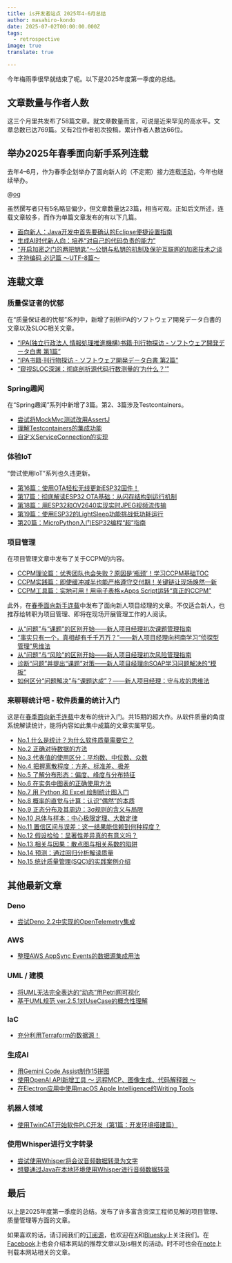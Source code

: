 ```yaml
---
title: is开发者站点 2025年4-6月总结
author: masahiro-kondo
date: 2025-07-02T00:00:00.000Z
tags:
  - retrospective
image: true
translate: true

---
```


今年梅雨季很早就结束了呢。以下是2025年度第一季度的总结。

## 文章数量与作者人数
这三个月里共发布了58篇文章。就文章数量而言，可说是近来罕见的高水平。文章总数已达769篇。又有2位作者初次投稿，累计作者人数达66位。

## 举办2025年春季面向新手系列连载
去年4–6月，作为春季企划举办了面向新人的（不定期）接力连载[活动](/events/season/2024-spring/)，今年也继续举办。

@[og](/events/season/2025-spring/)

虽然撰写者只有5名略显偏少，但文章数量达23篇，相当可观。正如后文所述，连载文章较多，而作为单篇文章发布的有以下几篇。

- [面向新人：Java开发中首先要确认的Eclipse便捷设置指南](/zh-cn/blogs/2025/04/13/eclipse-settings-for-newcomer/)
- [生成AI时代新人向：培养“对自己的代码负责的能力”](/zh-cn/blogs/2025/05/07/for-newcomer-in-the-age-of-generative-ai/)
- [“开启加密之门的两把钥匙”～公钥与私钥的机制及保护互联网的加密技术之谈](/zh-cn/blogs/2025/05/09/public-private-keys-story/)
- [字符编码 必记篇 ～UTF-8篇～](/zh-cn/blogs/2025/06/13/moji-code2/)

## 连载文章

### 质量保证者的忧郁
在“质量保证者的忧郁”系列中，新增了剖析IPA的ソフトウェア開発データ白書的文章以及SLOC相关文章。

- [“IPA(独立行政法人 情報処理推進機構)书籍·刊行物探访 - ソフトウェア開発データ白書 第1篇”](/zh-cn/blogs/2025/04/04/melancholy-of-qaer-08/)
- [“IPA书籍·刊行物探访 - ソフトウェア開発データ白書 第2篇”](/zh-cn/blogs/2025/04/07/melancholy-of-qaer-09/)
- [“窥视SLOC深渊：彻底剖析源代码行数测量的‘为什么？’”](/zh-cn/blogs/2025/04/17/melancholy-of-qaer-10/)

### Spring趣闻
在“Spring趣闻”系列中新增了3篇。第2、3篇涉及Testcontainers。

- [尝试将MockMvc测试改用AssertJ](/zh-cn/blogs/2025/04/28/mockmvc-with-assertj/)
- [理解Testcontainers的集成功能](/zh-cn/blogs/2025/06/23/testcontainers-with-springboot/)
- [自定义ServiceConnection的实现](/zh-cn/blogs/2025/06/25/custom-serviceconnection/)

### 体验IoT
“尝试使用IoT”系列也久违更新。

- [第16篇：使用OTA轻松无线更新ESP32固件！](/zh-cn/iot/internet-of-things-16/)
- [第17篇：彻底解读ESP32 OTA基础：从闪存结构到运行机制](/zh-cn/iot/internet-of-things-17/)
- [第18篇：用ESP32和OV2640实现实时JPEG视频流传输](/zh-cn/iot/internet-of-things-18/)
- [第19篇：使用ESP32的LightSleep功能挑战低功耗运行](/zh-cn/iot/internet-of-things-19/)
- [第20篇：MicroPython入门ESP32编程“超”指南](/zh-cn/iot/internet-of-things-20/)

### 项目管理
在项目管理文章中发布了关于CCPM的内容。

- [CCPM理论篇：优秀团队也会失败？原因是‘瓶颈’！学习CCPM基础TOC](/zh-cn/blogs/2025/05/09/ccpm_theory_bottleneck_is_why_learn_toc/)
- [CCPM实践篇：即使缓冲减半也能严格遵守交付期！关键链让现场焕然一新](/zh-cn/blogs/2025/05/20/ccpm_practice_buffer_half_deadline_critical_chain_transformation/)
- [CCPM工具篇：实地可用！用电子表格×Apps Script运转“真正的CCPM”](/zh-cn/blogs/2025/05/30/ccpm_google_spread_sheet_apps_script/)

此外，在[春季面向新手连载](/events/season/2025-spring/)中发布了面向新人项目经理的文章。不仅适合新人，也推荐给转职为项目管理、即将在现场开展管理工作的人阅读。

- [从“问题”与“课题”的区别开始——新人项目经理初次课题管理指南](/zh-cn/blogs/2025/06/06/from_problem_to_action_issue_management_for_rookies/)
- [“事实只有一个，真相却有千千万万？”——新人项目经理向柯南学习“侦探型管理”思维法](/zh-cn/blogs/2025/06/13/fact_vs_truths_conan_inspired_pm_guide_for_rookies/)
- [从“问题”与“风险”的区别开始——新人项目经理初次风险管理指南](/zh-cn/blogs/2025/06/20/risk_management_starting_with_risk_vs_problem_for_rookies/)
- [诊断“问题”并提出“课题”对策——新人项目经理向SOAP学习问题解决的“模板”](/zh-cn/blogs/2025/06/27/soap_based_project_problem_diagnosis_for_rookie/)
- [如何区分“问题解决”与“课题达成”？——新人项目经理：守与攻的思维法](/zh-cn/blogs/2025/06/30/problem_solving_vs_task_achieving_pm_thinking_for_rookies/)

### 来聊聊统计吧 - 软件质量的统计入门
这是在[春季面向新手连载](/events/season/2025-spring/)中发布的统计入门。共15期的超大作。从软件质量的角度系统解读统计，能将内容如此集中成篇的文章实属罕见。

- [No.1 什么是统计？为什么软件质量需要它？](/zh-cn/blogs/2025/05/27/lets_talk_statistics_shall_we_01/)
- [No.2 正确对待数据的方法](/zh-cn/blogs/2025/05/28/lets_talk_statistics_shall_we_02/)
- [No.3 代表值的使用区分：平均数、中位数、众数](/zh-cn/blogs/2025/05/29/lets_talk_statistics_shall_we_03/)
- [No.4 把握离散程度：方差、标准差、极差](/zh-cn/blogs/2025/05/30/lets_talk_statistics_shall_we_04/)
- [No.5 了解分布形态：偏度、峰度与分布特征](/zh-cn/blogs/2025/06/02/lets_talk_statistics_shall_we_05/)
- [No.6 在实务中图表的正确使用方法](/zh-cn/blogs/2025/06/03/lets_talk_statistics_shall_we_06/)
- [No.7 用 Python 和 Excel 绘制统计图入门](/zh-cn/blogs/2025/06/04/lets_talk_statistics_shall_we_07/)
- [No.8 概率的直觉与计算：认识“偶然”的本质](/zh-cn/blogs/2025/06/05/lets_talk_statistics_shall_we_08/)
- [No.9 正态分布及其周边：3σ规则的含义与局限](/zh-cn/blogs/2025/06/06/lets_talk_statistics_shall_we_09/)
- [No.10 总体与样本：中心极限定理、大数定律](/zh-cn/blogs/2025/06/09/lets_talk_statistics_shall_we_10/)
- [No.11 置信区间与误差：这一结果能信赖到何种程度？](/zh-cn/blogs/2025/06/10/lets_talk_statistics_shall_we_11/)
- [No.12 假设检验：显著性差异真的有意义吗？](/zh-cn/blogs/2025/06/11/lets_talk_statistics_shall_we_12/)
- [No.13 相关与因果：散点图与相关系数的陷阱](/zh-cn/blogs/2025/06/12/lets_talk_statistics_shall_we_13/)
- [No.14 预测：通过回归分析解读质量](/zh-cn/blogs/2025/06/13/lets_talk_statistics_shall_we_14/)
- [No.15 统计质量管理(SQC)的实践案例介绍](/zh-cn/blogs/2025/06/16/lets_talk_statistics_shall_we_15/)

## 其他最新文章

### Deno
- [尝试Deno 2.2中实现的OpenTelemetry集成](/zh-cn/blogs/2025/04/09/deno-built-in-opentelemetry/)

### AWS
- [整理AWS AppSync Events的数据源集成用法](/zh-cn/blogs/2025/05/07/appsync-events-datasource-integration/)

### UML / 建模
- [将UML无法完全表达的“动态”用Petri网可视化](/zh-cn/blogs/2025/04/24/umlformat_petrinet/)
- [基于UML规范 ver.2.5.1对UseCase的概念性理解](/zh-cn/blogs/2025/05/29/umls_usecase/)

### IaC
- [充分利用Terraform的数据源！](/zh-cn/in-house-project/sss/use-data-sources/)

### 生成AI
- [用Gemini Code Assist制作15拼图](/zh-cn/blogs/2025/05/31/gemini-code-assist/)
- [使用OpenAI API新增工具 ～ 远程MCP、图像生成、代码解释器 ～](/zh-cn/blogs/2025/06/01/openai-new-tools-mcp-image-code/)
- [在Electron应用中使用macOS Apple Intelligence的Writing Tools](/zh-cn/blogs/2025/05/14/electron-v36-macos-writing-tools-support/)

### 机器人领域
- [使用TwinCAT开始软件PLC开发（第1篇：开发环境搭建篇）](/zh-cn/robotics/twincat/introduction/twincat-introduction/)

### 使用Whisper进行文字转录
- [尝试使用Whisper将会议音频数据转录为文字](/zh-cn/blogs/2025/05/02/transcript-meeting-recordings-with-whisper/)
- [想要通过Java在本地环境使用Whisper进行音频数据转录](/zh-cn/blogs/2025/05/13/whispercpp_java/)

## 最后
以上是2025年度第一季度的总结。发布了许多富含资深工程师见解的项目管理、质量管理等方面的文章。

如果喜欢的话，请订阅我们的[订阅源](/feed/)，也欢迎在[X](https://x.com/MamezouDev)和[Bluesky](https://bsky.app/profile/mamezoudev.bsky.social)上关注我们。在[Facebook](https://www.facebook.com/mamezou.jp)上也会介绍本网站的推荐文章以及is相关的活动。时不时也会在[note](https://note.com/mamezou_info)上刊载本网站相关的文章。

